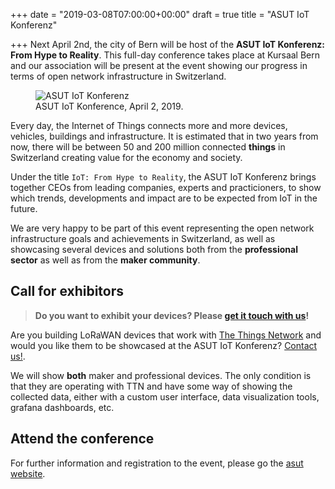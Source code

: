 +++
date = "2019-03-08T07:00:00+00:00"
draft = true
title = "ASUT IoT Konferenz"

+++
Next April 2nd, the city of Bern will be host of the **ASUT IoT Konferenz: From Hype to Reality**. This full-day conference takes place at Kursaal Bern and our association will be present at the event showing our progress in terms of open network infrastructure in Switzerland.

<figure class="text-center">
    <img src="/images/asut-iot.png" alt="ASUT IoT Konferenz"><br>
    <figcaption>ASUT IoT Konference, April 2, 2019.</figcaption>
</figure>

<!--more-->

Every day, the Internet of Things connects more and more devices, vehicles, buildings and infrastructure. It is estimated that in two years from now, there will be between 50 and 200 million connected **things** in Switzerland creating value for the economy and society.

Under the title `IoT: From Hype to Reality`, the ASUT IoT Konferenz brings together CEOs from leading companies, experts and practicioners, to show which trends, developments and impact are to be expected from IoT in the future.

We are very happy to be part of this event representing the open network infrastructure goals and achievements in Switzerland, as well as showcasing several devices and solutions both from the **professional sector** as well as from the **maker community**.

## Call for exhibitors

> **Do you want to exhibit your devices? Please [get it touch with us](mailto:conference@opennetworkinfrastructure.org)!**

Are you building LoRaWAN devices that work with [The Things Network](https://thethingsnetwork.org) and would you like them to be showcased at the ASUT IoT Konferenz? [Contact us!](mailto:conference@opennetworkinfrastructure.org).

We will show **both** maker and professional devices. The only condition is that they are operating with TTN and have some way of showing the collected data, either with a custom user interface, data visualization tools, grafana dashboards, etc. 

## Attend the conference

For further information and registration to the event, please go the [asut website](https://events.asut.ch/event.php?vnr=3a-10a).
